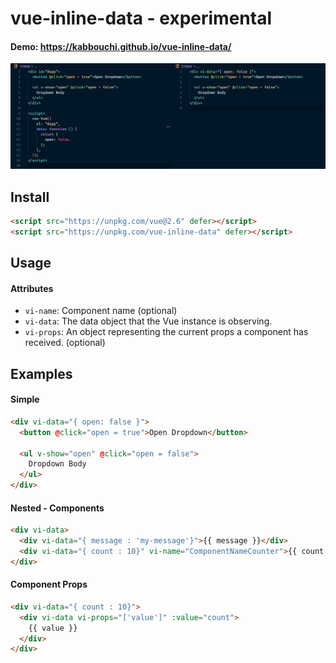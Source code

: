 # vue-inline-data - experimental

#### Demo: https://kabbouchi.github.io/vue-inline-data/

![Screenshopt](https://raw.githubusercontent.com/KABBOUCHI/vue-inline-data/master/screenshot.png)

## Install

```html
<script src="https://unpkg.com/vue@2.6" defer></script>
<script src="https://unpkg.com/vue-inline-data" defer></script>
```

## Usage

#### Attributes

- `vi-name`: Component name (optional)
- `vi-data`: The data object that the Vue instance is observing.
- `vi-props`: An object representing the current props a component has received. (optional)

## Examples

#### Simple

```html
<div vi-data="{ open: false }">
  <button @click="open = true">Open Dropdown</button>

  <ul v-show="open" @click="open = false">
    Dropdown Body
  </ul>
</div>
```

#### Nested - Components

```html
<div vi-data>
  <div vi-data="{ message : 'my-message'}">{{ message }}</div>
  <div vi-data="{ count : 10}" vi-name="ComponentNameCounter">{{ count }}</div>
</div>
```

#### Component Props

```html
<div vi-data="{ count : 10}">
  <div vi-data vi-props="['value']" :value="count">
    {{ value }}
  </div>
</div>
```
